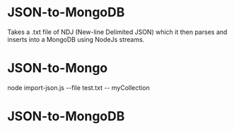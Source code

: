 # JSON-to-MongoDB
Takes a .txt file of NDJ (New-line Delimited JSON) which it then parses and inserts into a MongoDB using NodeJs streams.
# JSON-to-Mongo

node import-json.js  --file  test.txt -- myCollection

# JSON-to-MongoDB
